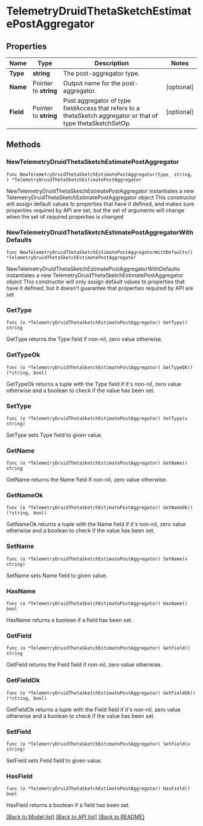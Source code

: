 # TelemetryDruidThetaSketchEstimatePostAggregator

## Properties

Name | Type | Description | Notes
------------ | ------------- | ------------- | -------------
**Type** | **string** | The post-aggregator type. | 
**Name** | Pointer to **string** | Output name for the post-aggregator. | [optional] 
**Field** | Pointer to **string** | Post aggregator of type fieldAccess that refers to a thetaSketch aggregator or that of type thetaSketchSetOp. | [optional] 

## Methods

### NewTelemetryDruidThetaSketchEstimatePostAggregator

`func NewTelemetryDruidThetaSketchEstimatePostAggregator(type_ string, ) *TelemetryDruidThetaSketchEstimatePostAggregator`

NewTelemetryDruidThetaSketchEstimatePostAggregator instantiates a new TelemetryDruidThetaSketchEstimatePostAggregator object
This constructor will assign default values to properties that have it defined,
and makes sure properties required by API are set, but the set of arguments
will change when the set of required properties is changed

### NewTelemetryDruidThetaSketchEstimatePostAggregatorWithDefaults

`func NewTelemetryDruidThetaSketchEstimatePostAggregatorWithDefaults() *TelemetryDruidThetaSketchEstimatePostAggregator`

NewTelemetryDruidThetaSketchEstimatePostAggregatorWithDefaults instantiates a new TelemetryDruidThetaSketchEstimatePostAggregator object
This constructor will only assign default values to properties that have it defined,
but it doesn't guarantee that properties required by API are set

### GetType

`func (o *TelemetryDruidThetaSketchEstimatePostAggregator) GetType() string`

GetType returns the Type field if non-nil, zero value otherwise.

### GetTypeOk

`func (o *TelemetryDruidThetaSketchEstimatePostAggregator) GetTypeOk() (*string, bool)`

GetTypeOk returns a tuple with the Type field if it's non-nil, zero value otherwise
and a boolean to check if the value has been set.

### SetType

`func (o *TelemetryDruidThetaSketchEstimatePostAggregator) SetType(v string)`

SetType sets Type field to given value.


### GetName

`func (o *TelemetryDruidThetaSketchEstimatePostAggregator) GetName() string`

GetName returns the Name field if non-nil, zero value otherwise.

### GetNameOk

`func (o *TelemetryDruidThetaSketchEstimatePostAggregator) GetNameOk() (*string, bool)`

GetNameOk returns a tuple with the Name field if it's non-nil, zero value otherwise
and a boolean to check if the value has been set.

### SetName

`func (o *TelemetryDruidThetaSketchEstimatePostAggregator) SetName(v string)`

SetName sets Name field to given value.

### HasName

`func (o *TelemetryDruidThetaSketchEstimatePostAggregator) HasName() bool`

HasName returns a boolean if a field has been set.

### GetField

`func (o *TelemetryDruidThetaSketchEstimatePostAggregator) GetField() string`

GetField returns the Field field if non-nil, zero value otherwise.

### GetFieldOk

`func (o *TelemetryDruidThetaSketchEstimatePostAggregator) GetFieldOk() (*string, bool)`

GetFieldOk returns a tuple with the Field field if it's non-nil, zero value otherwise
and a boolean to check if the value has been set.

### SetField

`func (o *TelemetryDruidThetaSketchEstimatePostAggregator) SetField(v string)`

SetField sets Field field to given value.

### HasField

`func (o *TelemetryDruidThetaSketchEstimatePostAggregator) HasField() bool`

HasField returns a boolean if a field has been set.


[[Back to Model list]](../README.md#documentation-for-models) [[Back to API list]](../README.md#documentation-for-api-endpoints) [[Back to README]](../README.md)


